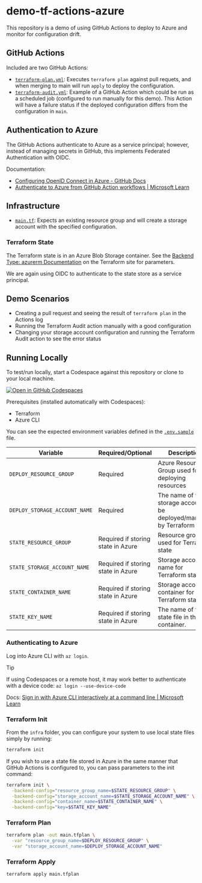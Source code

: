 # demo-tf-actions-azure

This repository is a demo of using GitHub Actions to deploy to Azure and monitor for configuration drift.

## GitHub Actions

Included are two GitHub Actions:

- [`terraform-plan.yml`](.github/workflows/terraform-plan.yml): Executes `terraform plan` against pull requets, and when merging to main will run `apply` to deploy the configuration.
- [`terraform-audit.yml`](.github/workflows/terraform-audit.yml): Example of a GitHub Action which could be run as a scheduled job (configured to run manually for this demo). This Action will have a failure status if the deployed configuration differs from the configuration in `main`.

## Authentication to Azure

The GitHub Actions authenticate to Azure as a service principal; however, instead of managing secrets in GitHub, this implements Federated Authentication with OIDC.

Documentation:

- [Configuring OpenID Connect in Azure - GitHub Docs](https://docs.github.com/en/actions/deployment/security-hardening-your-deployments/configuring-openid-connect-in-azure)
- [Authenticate to Azure from GitHub Action workflows | Microsoft Learn](https://learn.microsoft.com/en-us/azure/developer/github/connect-from-azure?tabs=azure-portal%2Clinux)

## Infrastructure

- [`main.tf`](infra/main.tf): Expects an existing resource group and will create a storage account with the specified configuration.

### Terraform State

The Terraform state is in an Azure Blob Storage container. See the [Backend Type: azurerm Documentation](https://developer.hashicorp.com/terraform/language/settings/backends/azurerm) on the Terraform site for parameters.

We are again using OIDC to authenticate to the state store as a service principal.

## Demo Scenarios

- Creating a pull request and seeing the result of `terraform plan` in the Actions log
- Running the Terraform Audit action manually with a good configuration
- Changing your storage account configuration and running the Terraform Audit action to see the error status

## Running Locally

To test/run locally, start a Codespace against this repository or clone to your local machine.

[![Open in GitHub Codespaces](https://github.com/codespaces/badge.svg)](https://codespaces.new/ChrisRomp/demo-tf-actions-azure?quickstart=1)

Prerequisites (installed automatically with Codespaces):

- Terraform
- Azure CLI

You can see the expected environment variables defined in the [`.env.sample`](.env.sample) file.

| Variable | Required/Optional | Description |
| --- | --- | --- |
| `DEPLOY_RESOURCE_GROUP` | Required | Azure Resource Group used for deploying resources |
| `DEPLOY_STORAGE_ACCOUNT_NAME` | Required | The name of the storage account to be deployed/managed by Terraform |
| `STATE_RESOURCE_GROUP` | Required if storing state in Azure | Resource group used for Terraform state |
| `STATE_STORAGE_ACCOUNT_NAME` | Required if storing state in Azure |  Storage account name for Terraform state |
| `STATE_CONTAINER_NAME` | Required if storing state in Azure |  Storage account container for Terraform state |
| `STATE_KEY_NAME` | Required if storing state in Azure |  The name of the state file in the container. |

### Authenticating to Azure

Log into Azure CLI with `az login`.

> [!TIP]
> If using Codespaces or a remote host, it may work better to authenticate with a device code: `az login --use-device-code`
>
> Docs: [Sign in with Azure CLI interactively at a command line | Microsoft Learn](https://learn.microsoft.com/en-us/cli/azure/authenticate-azure-cli-interactively)

### Terraform Init

From the `infra` folder, you can configure your system to use local state files simply by running:

```bash
terraform init
```

If you wish to use a state file stored in Azure in the same manner that GitHub Actions is configured to, you can pass parameters to the init command:

```bash
terraform init \
  -backend-config="resource_group_name=$STATE_RESOURCE_GROUP" \
  -backend-config="storage_account_name=$STATE_STORAGE_ACCOUNT_NAME" \
  -backend-config="container_name=$STATE_CONTAINER_NAME" \
  -backend-config="key=$STATE_KEY_NAME"
```

### Terraform Plan

```bash
terraform plan -out main.tfplan \
  -var "resource_group_name=$DEPLOY_RESOURCE_GROUP" \
  -var "storage_account_name=$DEPLOY_STORAGE_ACCOUNT_NAME"
```

### Terraform Apply

```bash
terraform apply main.tfplan
```
